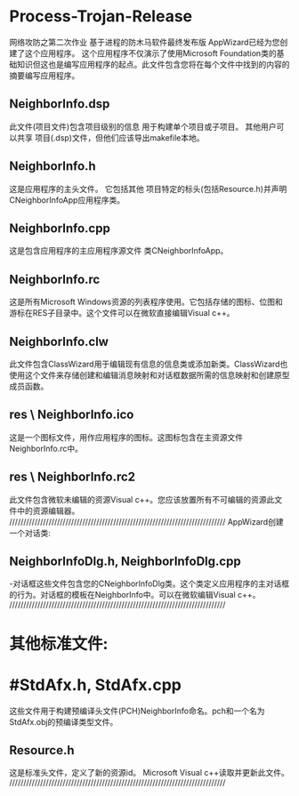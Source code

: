 # Process-Trojan-Release
网络攻防之第二次作业 基于进程的防木马软件最终发布版
AppWizard已经为您创建了这个应用程序。
这个应用程序不仅演示了使用Microsoft Foundation类的基础知识但这也是编写应用程序的起点。此文件包含您将在每个文件中找到的内容的摘要编写应用程序。
## NeighborInfo.dsp
此文件(项目文件)包含项目级别的信息
用于构建单个项目或子项目。
其他用户可以共享
项目(.dsp)文件，但他们应该导出makefile本地。
## NeighborInfo.h
这是应用程序的主头文件。
它包括其他
项目特定的标头(包括Resource.h)并声明
CNeighborInfoApp应用程序类。
## NeighborInfo.cpp
这是包含应用程序的主应用程序源文件
类CNeighborInfoApp。
## NeighborInfo.rc
这是所有Microsoft Windows资源的列表程序使用。它包括存储的图标、位图和游标在RES子目录中。这个文件可以在微软直接编辑Visual c++。
## NeighborInfo.clw
此文件包含ClassWizard用于编辑现有信息的信息类或添加新类。ClassWizard也使用这个文件来存储创建和编辑消息映射和对话框数据所需的信息映射和创建原型成员函数。
## res \ NeighborInfo.ico
这是一个图标文件，用作应用程序的图标。这图标包含在主资源文件NeighborInfo.rc中。
## res \ NeighborInfo.rc2
此文件包含微软未编辑的资源Visual c++。您应该放置所有不可编辑的资源此文件中的资源编辑器。
/////////////////////////////////////////////////////////////////////////////
AppWizard创建一个对话类:
## NeighborInfoDlg.h, NeighborInfoDlg.cpp
-对话框这些文件包含您的CNeighborInfoDlg类。这个类定义应用程序的主对话框的行为。对话框的模板在NeighborInfo中。可以在微软编辑Visual c++。
/////////////////////////////////////////////////////////////////////////////
# 其他标准文件:
# #StdAfx.h, StdAfx.cpp
这些文件用于构建预编译头文件(PCH)NeighborInfo命名。pch和一个名为StdAfx.obj的预编译类型文件。
## Resource.h
这是标准头文件，定义了新的资源id。
Microsoft Visual c++读取并更新此文件。
/////////////////////////////////////////////////////////////////////////////
